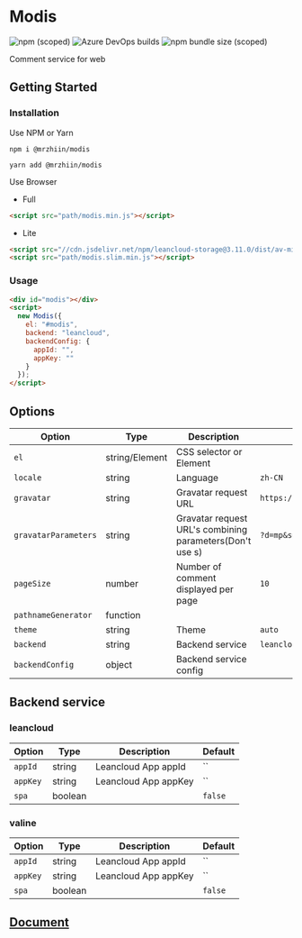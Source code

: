 # Modis

![npm (scoped)](https://img.shields.io/npm/v/@mrzhiin/modis)
![Azure DevOps builds](https://img.shields.io/azure-devops/build/mrzhiin/c3878303-0b4f-4d59-b21e-51e685ef9e86/7)
![npm bundle size (scoped)](https://img.shields.io/bundlephobia/minzip/@mrzhiin/modis)

Comment service for web

## Getting Started

### Installation

Use NPM or Yarn

```shell
npm i @mrzhiin/modis

yarn add @mrzhiin/modis
```

Use Browser

- Full

```html
<script src="path/modis.min.js"></script>
```

- Lite

```html
<script src="//cdn.jsdelivr.net/npm/leancloud-storage@3.11.0/dist/av-min.js"></script>
<script src="path/modis.slim.min.js"></script>
```

### Usage

```html
<div id="modis"></div>
<script>
  new Modis({
    el: "#modis",
    backend: "leancloud",
    backendConfig: {
      appId: "",
      appKey: ""
    }
  });
</script>
```

## Options

| Option               | Type           | Description                                              | Default                            |
| -------------------- | -------------- | -------------------------------------------------------- | ---------------------------------- |
| `el`                 | string/Element | CSS selector or Element                                  |                                    |
| `locale`             | string         | Language                                                 | `zh-CN`                            |
| `gravatar`           | string         | Gravatar request URL                                     | `https://www.gravatar.com/avatar/` |
| `gravatarParameters` | string         | Gravatar request URL's combining parameters(Don't use s) | `?d=mp&s=60`                       |
| `pageSize`           | number         | Number of comment displayed per page                     | `10`                               |
| `pathnameGenerator`  | function       |                                                          |                                    |
| `theme`              | string         | Theme                                                    | `auto`                             |
| `backend`            | string         | Backend service                                          | `leancloud`                        |
| `backendConfig`      | object         | Backend service config                                   |                                    |

## Backend service

### leancloud

| Option   | Type    | Description          | Default |
| -------- | ------- | -------------------- | ------- |
| `appId`  | string  | Leancloud App appId  | ``      |
| `appKey` | string  | Leancloud App appKey | ``      |
| `spa`    | boolean |                      | `false` |

### valine

| Option   | Type    | Description          | Default |
| -------- | ------- | -------------------- | ------- |
| `appId`  | string  | Leancloud App appId  | ``      |
| `appKey` | string  | Leancloud App appKey | ``      |
| `spa`    | boolean |                      | `false` |

## [Document](https://modis.netlify.com/)
